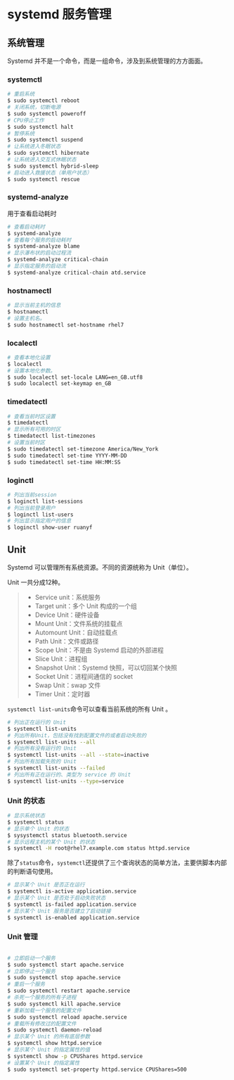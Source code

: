 # systemd 服务管理

## 系统管理

Systemd 并不是一个命令，而是一组命令，涉及到系统管理的方方面面。

### systemctl

```bash
# 重启系统
$ sudo systemctl reboot
# 关闭系统，切断电源
$ sudo systemctl poweroff
# CPU停止工作
$ sudo systemctl halt
# 暂停系统
$ sudo systemctl suspend
# 让系统进入冬眠状态
$ sudo systemctl hibernate
# 让系统进入交互式休眠状态
$ sudo systemctl hybrid-sleep
# 启动进入救援状态（单用户状态）
$ sudo systemctl rescue
```

### systemd-analyze

用于查看启动耗时

```bash
# 查看启动耗时
$ systemd-analyze                                                                                   
# 查看每个服务的启动耗时
$ systemd-analyze blame
# 显示瀑布状的启动过程流
$ systemd-analyze critical-chain
# 显示指定服务的启动流
$ systemd-analyze critical-chain atd.service
```

### hostnamectl

```bash
# 显示当前主机的信息
$ hostnamectl
# 设置主机名。
$ sudo hostnamectl set-hostname rhel7

```

### localectl

```bash
# 查看本地化设置
$ localectl
# 设置本地化参数。
$ sudo localectl set-locale LANG=en_GB.utf8
$ sudo localectl set-keymap en_GB
```

### timedatectl

```bash
# 查看当前时区设置
$ timedatectl
# 显示所有可用的时区
$ timedatectl list-timezones                                                                               
# 设置当前时区
$ sudo timedatectl set-timezone America/New_York
$ sudo timedatectl set-time YYYY-MM-DD
$ sudo timedatectl set-time HH:MM:SS
```

### loginctl

```bash
# 列出当前session
$ loginctl list-sessions
# 列出当前登录用户
$ loginctl list-users
# 列出显示指定用户的信息
$ loginctl show-user ruanyf
```

## Unit

Systemd 可以管理所有系统资源。不同的资源统称为 Unit（单位）。

Unit 一共分成12种。

> * Service unit：系统服务
> * Target unit：多个 Unit 构成的一个组
> * Device Unit：硬件设备
> * Mount Unit：文件系统的挂载点
> * Automount Unit：自动挂载点
> * Path Unit：文件或路径
> * Scope Unit：不是由 Systemd 启动的外部进程
> * Slice Unit：进程组
> * Snapshot Unit：Systemd 快照，可以切回某个快照
> * Socket Unit：进程间通信的 socket
> * Swap Unit：swap 文件
> * Timer Unit：定时器

​`systemctl list-units`​命令可以查看当前系统的所有 Unit 。

```bash
# 列出正在运行的 Unit
$ systemctl list-units
# 列出所有Unit，包括没有找到配置文件的或者启动失败的
$ systemctl list-units --all
# 列出所有没有运行的 Unit
$ systemctl list-units --all --state=inactive
# 列出所有加载失败的 Unit
$ systemctl list-units --failed
# 列出所有正在运行的、类型为 service 的 Unit
$ systemctl list-units --type=service

```

### Unit 的状态

```bash
# 显示系统状态
$ systemctl status
# 显示单个 Unit 的状态
$ sysystemctl status bluetooth.service
# 显示远程主机的某个 Unit 的状态
$ systemctl -H root@rhel7.example.com status httpd.service
```

除了`status`​命令，`systemctl`​还提供了三个查询状态的简单方法，主要供脚本内部的判断语句使用。

```bash
# 显示某个 Unit 是否正在运行
$ systemctl is-active application.service
# 显示某个 Unit 是否处于启动失败状态
$ systemctl is-failed application.service
# 显示某个 Unit 服务是否建立了启动链接
$ systemctl is-enabled application.service
```

### Unit 管理

```bash

# 立即启动一个服务
$ sudo systemctl start apache.service
# 立即停止一个服务
$ sudo systemctl stop apache.service
# 重启一个服务
$ sudo systemctl restart apache.service
# 杀死一个服务的所有子进程
$ sudo systemctl kill apache.service
# 重新加载一个服务的配置文件
$ sudo systemctl reload apache.service
# 重载所有修改过的配置文件
$ sudo systemctl daemon-reload
# 显示某个 Unit 的所有底层参数
$ systemctl show httpd.service
# 显示某个 Unit 的指定属性的值
$ systemctl show -p CPUShares httpd.service
# 设置某个 Unit 的指定属性
$ sudo systemctl set-property httpd.service CPUShares=500
```

‍
